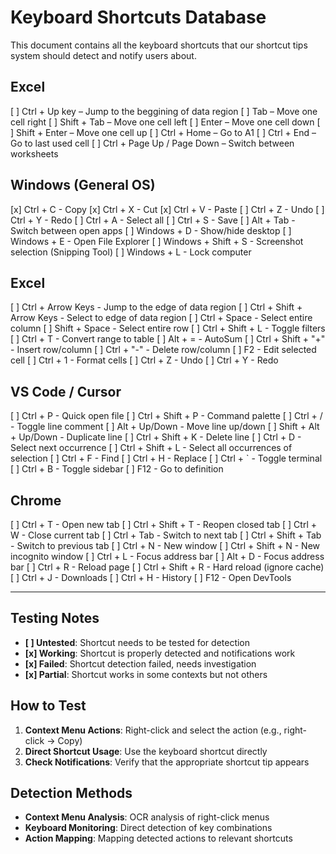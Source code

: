 # Keyboard Shortcuts Database

This document contains all the keyboard shortcuts that our shortcut tips system should detect and notify users about.

## Excel

[ ] Ctrl + Up key – Jump to the beggining of data region
[ ] Tab – Move one cell right
[ ] Shift + Tab – Move one cell left
[ ] Enter – Move one cell down
[ ] Shift + Enter – Move one cell up
[ ] Ctrl + Home – Go to A1
[ ] Ctrl + End – Go to last used cell
[ ] Ctrl + Page Up / Page Down – Switch between worksheets


## Windows (General OS)

[x] Ctrl + C - Copy
[x] Ctrl + X - Cut
[x] Ctrl + V - Paste
[ ] Ctrl + Z - Undo
[ ] Ctrl + Y - Redo
[ ] Ctrl + A - Select all
[ ] Ctrl + S - Save
[ ] Alt + Tab - Switch between open apps
[ ] Windows + D - Show/hide desktop
[ ] Windows + E - Open File Explorer
[ ] Windows + Shift + S - Screenshot selection (Snipping Tool)
[ ] Windows + L - Lock computer

## Excel

[ ] Ctrl + Arrow Keys - Jump to the edge of data region
[ ] Ctrl + Shift + Arrow Keys - Select to edge of data region
[ ] Ctrl + Space - Select entire column
[ ] Shift + Space - Select entire row
[ ] Ctrl + Shift + L - Toggle filters
[ ] Ctrl + T - Convert range to table
[ ] Alt + = - AutoSum
[ ] Ctrl + Shift + "+" - Insert row/column
[ ] Ctrl + "-" - Delete row/column
[ ] F2 - Edit selected cell
[ ] Ctrl + 1 - Format cells
[ ] Ctrl + Z - Undo
[ ] Ctrl + Y - Redo

## VS Code / Cursor

[ ] Ctrl + P - Quick open file
[ ] Ctrl + Shift + P - Command palette
[ ] Ctrl + / - Toggle line comment
[ ] Alt + Up/Down - Move line up/down
[ ] Shift + Alt + Up/Down - Duplicate line
[ ] Ctrl + Shift + K - Delete line
[ ] Ctrl + D - Select next occurrence
[ ] Ctrl + Shift + L - Select all occurrences of selection
[ ] Ctrl + F - Find
[ ] Ctrl + H - Replace
[ ] Ctrl + ` - Toggle terminal
[ ] Ctrl + B - Toggle sidebar
[ ] F12 - Go to definition

## Chrome

[ ] Ctrl + T - Open new tab
[ ] Ctrl + Shift + T - Reopen closed tab
[ ] Ctrl + W - Close current tab
[ ] Ctrl + Tab - Switch to next tab
[ ] Ctrl + Shift + Tab - Switch to previous tab
[ ] Ctrl + N - New window
[ ] Ctrl + Shift + N - New incognito window
[ ] Ctrl + L - Focus address bar
[ ] Alt + D - Focus address bar
[ ] Ctrl + R - Reload page
[ ] Ctrl + Shift + R - Hard reload (ignore cache)
[ ] Ctrl + J - Downloads
[ ] Ctrl + H - History
[ ] F12 - Open DevTools

---

## Testing Notes

- **[ ] Untested**: Shortcut needs to be tested for detection
- **[x] Working**: Shortcut is properly detected and notifications work
- **[x] Failed**: Shortcut detection failed, needs investigation
- **[x] Partial**: Shortcut works in some contexts but not others

## How to Test

1. **Context Menu Actions**: Right-click and select the action (e.g., right-click → Copy)
2. **Direct Shortcut Usage**: Use the keyboard shortcut directly
3. **Check Notifications**: Verify that the appropriate shortcut tip appears

## Detection Methods

- **Context Menu Analysis**: OCR analysis of right-click menus
- **Keyboard Monitoring**: Direct detection of key combinations
- **Action Mapping**: Mapping detected actions to relevant shortcuts
